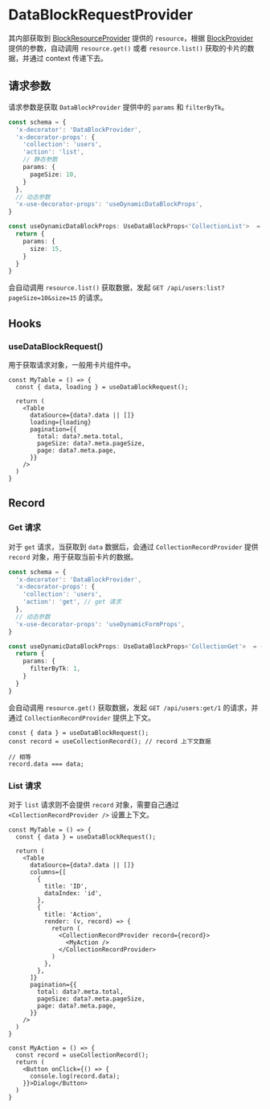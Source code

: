 # DataBlockRequestProvider

其内部获取到 [BlockResourceProvider](./DataBlockResourceProvider) 提供的 `resource`，根据 [BlockProvider](./DataBlockProvider) 提供的参数，自动调用 `resource.get()` 或者 `resource.list()` 获取的卡片的数据，并通过 context 传递下去。

## 请求参数

请求参数是获取 `DataBlockProvider` 提供中的 `params` 和 `filterByTk`。

```ts | pure
const schema = {
  'x-decorator': 'DataBlockProvider',
  'x-decorator-props': {
    'collection': 'users',
    'action': 'list',
    // 静态参数
    params: {
      pageSize: 10,
    }
  },
  // 动态参数
  'x-use-decorator-props': 'useDynamicDataBlockProps',
}

const useDynamicDataBlockProps: UseDataBlockProps<'CollectionList'>  = () => {
  return {
    params: {
      size: 15,
    }
  }
}
```

会自动调用 `resource.list()` 获取数据，发起 `GET /api/users:list?pageSize=10&size=15` 的请求。

## Hooks

### useDataBlockRequest()

用于获取请求对象，一般用卡片组件中。

```tsx | pure
const MyTable = () => {
  const { data, loading } = useDataBlockRequest();

  return (
    <Table
      dataSource={data?.data || []}
      loading={loading}
      pagination={{
        total: data?.meta.total,
        pageSize: data?.meta.pageSize,
        page: data?.meta.page,
      }}
    />
  )
}
```

## Record

### Get 请求

对于 `get` 请求，当获取到 `data` 数据后，会通过 `CollectionRecordProvider` 提供 `record` 对象，用于获取当前卡片的数据。

```ts | pure
const schema = {
  'x-decorator': 'DataBlockProvider',
  'x-decorator-props': {
    'collection': 'users',
    'action': 'get', // get 请求
  },
  // 动态参数
  'x-use-decorator-props': 'useDynamicFormProps',
}

const useDynamicDataBlockProps: UseDataBlockProps<'CollectionGet'>  = () => {
  return {
    params: {
      filterByTk: 1,
    }
  }
}
```

会自动调用 `resource.get()` 获取数据，发起 `GET /api/users:get/1` 的请求，并通过 `CollectionRecordProvider` 提供上下文。

```tsx | pure
const { data } = useDataBlockRequest();
const record = useCollectionRecord(); // record 上下文数据

// 相等
record.data === data;
```

### List 请求

对于 `list` 请求则不会提供 `record` 对象，需要自己通过 `<CollectionRecordProvider />` 设置上下文。

```tsx | pure
const MyTable = () => {
  const { data } = useDataBlockRequest();

  return (
    <Table
      dataSource={data?.data || []}
      columns={[
        {
          title: 'ID',
          dataIndex: 'id',
        },
        {
          title: 'Action',
          render: (v, record) => {
            return (
              <CollectionRecordProvider record={record}>
                <MyAction />
              </CollectionRecordProvider>
            )
          },
        },
      ]}
      pagination={{
        total: data?.meta.total,
        pageSize: data?.meta.pageSize,
        page: data?.meta.page,
      }}
    />
  )
}

const MyAction = () => {
  const record = useCollectionRecord();
  return (
    <Button onClick={() => {
      console.log(record.data);
    }}>Dialog</Button>
  )
}
```
